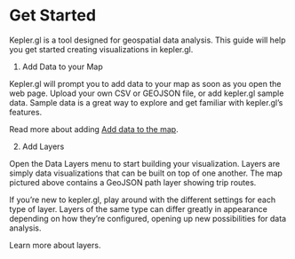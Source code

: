 # Get Started

Kepler.gl is a tool designed for geospatial data analysis. This guide will help you get started creating visualizations in kepler.gl.


1) Add Data to your Map

Kepler.gl will prompt you to add data to your map as soon as you open the web page. Upload your own CSV or GEOJSON file, or add kepler.gl sample data.
Sample data is a great way to explore and get familiar with kepler.gl’s features.

Read more about adding [Add data to the map](./b-kepler.gl-workflow/a-add-data-to-the-map.md).


2) Add Layers

Open the Data Layers menu to start building your visualization. Layers are simply data visualizations that can be built on top of one another. The map pictured above contains a GeoJSON path layer showing trip routes.

If you’re new to kepler.gl, play around with the different settings for each type of layer. Layers of the same type can differ greatly in appearance depending on how they’re configured, opening up new possibilities for data analysis.

Learn more about layers.
